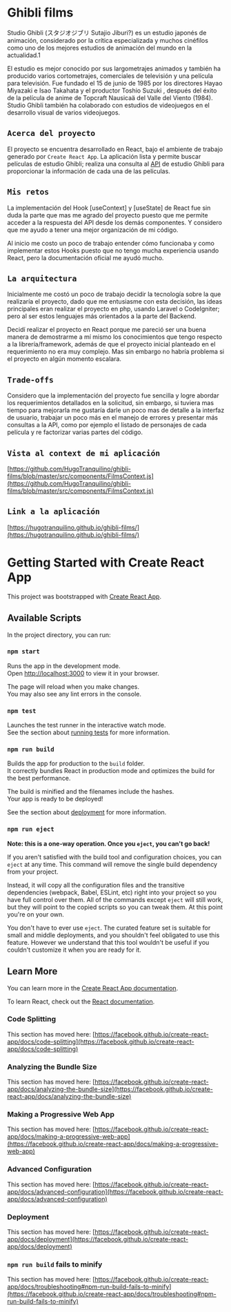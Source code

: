 # Ghibli films

Studio Ghibli (スタジオジブリ Sutajio Jiburi?) es un estudio japonés de animación, considerado por la crítica especializada y muchos cinéfilos como uno de los mejores estudios de animación del mundo en la actualidad.1

El estudio es mejor conocido por sus largometrajes animados y también ha producido varios cortometrajes, comerciales de televisión y una película para televisión. Fue fundado el 15 de junio de 1985 por los directores Hayao Miyazaki e Isao Takahata y el productor Toshio Suzuki , después del éxito de la película de anime de Topcraft Nausicaä del Valle del Viento (1984). Studio Ghibli también ha colaborado con estudios de videojuegos en el desarrollo visual de varios videojuegos.

## `Acerca del proyecto`

El proyecto se encuentra desarrollado en React, bajo el ambiente de trabajo generado por `Create React App`. La aplicación lista y permite buscar películas de estudio Ghibli; realiza una consulta al [API](https://ghibliapi.herokuapp.com/#section/Studio-Ghibli-API) de estudio Ghibli para proporcionar la información de cada una de las películas.


## `Mis retos`

La implementación del Hook [useContext] y [useState] de React fue sin duda la parte que mas me agrado del proyecto puesto que me permite acceder a la respuesta del API desde los demás componentes. Y considero que me ayudo a tener una mejor organización de mi código.

Al inicio me costo un poco de trabajo entender cómo funcionaba y como implementar estos Hooks puesto que no tengo mucha experiencia usando React, pero la documentación oficial me ayudó mucho.

## `La arquitectura`

Inicialmente me costó un poco de trabajo decidir la tecnología sobre la que realizaría el proyecto, dado que me entusiasme con esta decisión, las ideas principales eran realizar el proyecto en php, usando Laravel o CodeIgniter; pero al ser estos lenguajes más orientados a la parte del Backend.

Decidí realizar el proyecto en React porque me pareció ser una buena manera de demostrarme a mí mismo los conocimientos que tengo respecto a la librería/framework, además de que el proyecto inicial planteado en el requerimiento no era muy complejo. Mas sin embargo no habría problema si el proyecto en algún momento escalara. 

## `Trade-offs`

Considero que la implementación del proyecto fue sencilla y logre abordar los requerimientos detallados en la solicitud, sin embargo, si tuviera mas tiempo para mejorarla me gustaría darle un poco mas de detalle a la interfaz de usuario, trabajar un poco más en el manejo de errores y presentar más consultas a la API, como por ejemplo el listado de personajes de cada película y re factorizar varias partes del código.

## `Vista al context de mi aplicación`

[https://github.com/HugoTranquilino/ghibli-films/blob/master/src/components/FilmsContext.js](https://github.com/HugoTranquilino/ghibli-films/blob/master/src/components/FilmsContext.js)

## `Link a la aplicación`

[https://hugotranquilino.github.io/ghibli-films/](https://hugotranquilino.github.io/ghibli-films/)


# Getting Started with Create React App

This project was bootstrapped with [Create React App](https://github.com/facebook/create-react-app).

## Available Scripts

In the project directory, you can run:

### `npm start`

Runs the app in the development mode.\
Open [http://localhost:3000](http://localhost:3000) to view it in your browser.

The page will reload when you make changes.\
You may also see any lint errors in the console.

### `npm test`

Launches the test runner in the interactive watch mode.\
See the section about [running tests](https://facebook.github.io/create-react-app/docs/running-tests) for more information.

### `npm run build`

Builds the app for production to the `build` folder.\
It correctly bundles React in production mode and optimizes the build for the best performance.

The build is minified and the filenames include the hashes.\
Your app is ready to be deployed!

See the section about [deployment](https://facebook.github.io/create-react-app/docs/deployment) for more information.

### `npm run eject`

**Note: this is a one-way operation. Once you `eject`, you can't go back!**

If you aren't satisfied with the build tool and configuration choices, you can `eject` at any time. This command will remove the single build dependency from your project.

Instead, it will copy all the configuration files and the transitive dependencies (webpack, Babel, ESLint, etc) right into your project so you have full control over them. All of the commands except `eject` will still work, but they will point to the copied scripts so you can tweak them. At this point you're on your own.

You don't have to ever use `eject`. The curated feature set is suitable for small and middle deployments, and you shouldn't feel obligated to use this feature. However we understand that this tool wouldn't be useful if you couldn't customize it when you are ready for it.

## Learn More

You can learn more in the [Create React App documentation](https://facebook.github.io/create-react-app/docs/getting-started).

To learn React, check out the [React documentation](https://reactjs.org/).

### Code Splitting

This section has moved here: [https://facebook.github.io/create-react-app/docs/code-splitting](https://facebook.github.io/create-react-app/docs/code-splitting)

### Analyzing the Bundle Size

This section has moved here: [https://facebook.github.io/create-react-app/docs/analyzing-the-bundle-size](https://facebook.github.io/create-react-app/docs/analyzing-the-bundle-size)

### Making a Progressive Web App

This section has moved here: [https://facebook.github.io/create-react-app/docs/making-a-progressive-web-app](https://facebook.github.io/create-react-app/docs/making-a-progressive-web-app)

### Advanced Configuration

This section has moved here: [https://facebook.github.io/create-react-app/docs/advanced-configuration](https://facebook.github.io/create-react-app/docs/advanced-configuration)

### Deployment

This section has moved here: [https://facebook.github.io/create-react-app/docs/deployment](https://facebook.github.io/create-react-app/docs/deployment)

### `npm run build` fails to minify

This section has moved here: [https://facebook.github.io/create-react-app/docs/troubleshooting#npm-run-build-fails-to-minify](https://facebook.github.io/create-react-app/docs/troubleshooting#npm-run-build-fails-to-minify)

